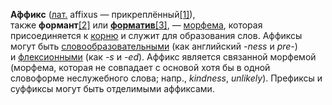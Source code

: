 **А́ффикс** ([лат.](https://ru.wikipedia.org/wiki/%D0%9B%D0%B0%D1%82%D0%B8%D0%BD%D1%81%D0%BA%D0%B8%D0%B9_%D1%8F%D0%B7%D1%8B%D0%BA "Латинский язык") affixus — прикреплённый[[1]](https://ru.wikipedia.org/wiki/%D0%90%D1%84%D1%84%D0%B8%D0%BA%D1%81#cite_note-1)), также **формант**[[2]](https://ru.wikipedia.org/wiki/%D0%90%D1%84%D1%84%D0%B8%D0%BA%D1%81#cite_note-2) или **[форматив](https://ru.wikipedia.org/wiki/%D0%A4%D0%BE%D1%80%D0%BC%D0%B0%D1%82%D0%B8%D0%B2 "Форматив")**[[3]](https://ru.wikipedia.org/wiki/%D0%90%D1%84%D1%84%D0%B8%D0%BA%D1%81#cite_note-%D0%9B%D0%AD%D0%A1-3), — [морфема](https://ru.wikipedia.org/wiki/%D0%9C%D0%BE%D1%80%D1%84%D0%B5%D0%BC%D0%B0 "Морфема"), которая присоединяется к [корню](https://ru.wikipedia.org/wiki/%D0%9A%D0%BE%D1%80%D0%B5%D0%BD%D1%8C_(%D0%BB%D0%B8%D0%BD%D0%B3%D0%B2%D0%B8%D1%81%D1%82%D0%B8%D0%BA%D0%B0) "Корень (лингвистика)") и служит для образования слов. Аффиксы могут быть [словообразовательными](https://ru.wikipedia.org/wiki/%D0%A1%D0%BB%D0%BE%D0%B2%D0%BE%D0%BE%D0%B1%D1%80%D0%B0%D0%B7%D0%BE%D0%B2%D0%B0%D0%BD%D0%B8%D0%B5 "Словообразование") (как английский _-ness_ и _pre-_) и [флексионными](https://ru.wikipedia.org/wiki/%D0%A4%D0%BB%D0%B5%D0%BA%D1%81%D0%B8%D1%8F "Флексия") (как _-s_ и _-ed_). Аффикс является связанной морфемой (морфема, которая не совпадает с основой хотя бы в одной словоформе неслужебного слова; напр., _kindness_, _unlikely_). Префиксы и суффиксы могут быть отделимыми аффиксами.